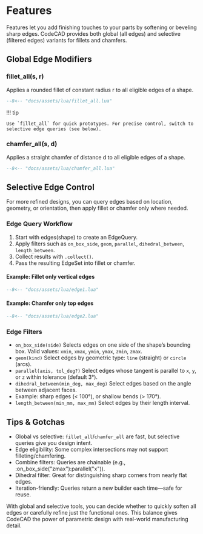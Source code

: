 # Features

Features let you add finishing touches to your parts by softening or beveling sharp edges. CodeCAD provides both global (all edges) and selective (filtered edges) variants for fillets and chamfers.

## Global Edge Modifiers

### fillet_all(s, r)

Applies a rounded fillet of constant radius r to all eligible edges of a shape.

```lua
--8<-- "docs/assets/lua/fillet_all.lua"
```

<div class="stl-viewer"
     data-src="/assets/models/fillet_all.stl"
     data-color="#4b9fea"
     data-grid="true"
     data-controls="true"
     data-autorotate="true">
</div>

!!! tip

    Use `fillet_all` for quick prototypes. For precise control, switch to selective edge queries (see below).

### chamfer_all(s, d)

Applies a straight chamfer of distance d to all eligible edges of a shape.

```lua
--8<-- "docs/assets/lua/chamfer_all.lua"
```

<div class="stl-viewer"
     data-src="/assets/models/chamfer_all.stl"
     data-color="#4b9fea"
     data-grid="true"
     data-controls="true"
     data-autorotate="true">
</div>

## Selective Edge Control

For more refined designs, you can query edges based on location, geometry, or orientation, then apply fillet or chamfer only where needed.

### Edge Query Workflow

1. Start with edges(shape) to create an EdgeQuery.
2. Apply filters such as `on_box_side`, `geom`, `parallel`, `dihedral_between`, `length_between`.
3. Collect results with `.collect()`.
4. Pass the resulting EdgeSet into fillet or chamfer.

#### Example: Fillet only vertical edges

```lua
--8<-- "docs/assets/lua/edge1.lua"
```

<div class="stl-viewer"
     data-src="/assets/models/edge1.stl"
     data-color="#4b9fea"
     data-grid="true"
     data-controls="true"
     data-autorotate="true">
</div>

#### Example: Chamfer only top edges

```lua
--8<-- "docs/assets/lua/edge2.lua"
```

<div class="stl-viewer"
     data-src="/assets/models/edge2.stl"
     data-color="#4b9fea"
     data-grid="true"
     data-controls="true"
     data-autorotate="true">
</div>

### Edge Filters

- `on_box_side(side)`
  Selects edges on one side of the shape’s bounding box.
  Valid values: `xmin`, `xmax`, `ymin`, `ymax`, `zmin`, `zmax`.
- `geom(kind)`
  Select edges by geometric type: `line` (straight) or `circle` (arcs).
- `parallel(axis, tol_deg?)`
  Select edges whose tangent is parallel to `x`, `y`, or `z` within tolerance (default 3°).
- `dihedral_between(min_deg, max_deg)`
  Select edges based on the angle between adjacent faces.
- Example: sharp edges (< 100°), or shallow bends (> 170°).
- `length_between(min_mm, max_mm)`
  Select edges by their length interval.

## Tips & Gotchas

- Global vs selective: `fillet_all`/`chamfer_all` are fast, but selective queries give you design intent.
- Edge eligibility: Some complex intersections may not support filleting/chamfering.
- Combine filters: Queries are chainable (e.g., :on_box_side("zmax"):parallel("x")).
- Dihedral filter: Great for distinguishing sharp corners from nearly flat edges.
- Iteration-friendly: Queries return a new builder each time—safe for reuse.

With global and selective tools, you can decide whether to quickly soften all edges or carefully refine just the functional ones. This balance gives CodeCAD the power of parametric design with real-world manufacturing detail.

